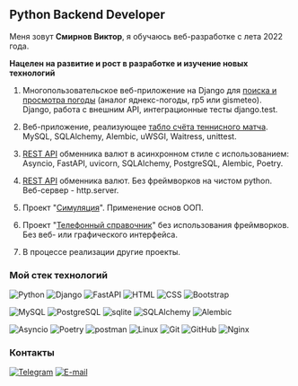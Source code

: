 ## Python Backend Developer

Меня зовут **Смирнов Виктор**, я обучаюсь веб-разработке с лета 2022 года.

**Нацелен на развитие и рост в разработке и изучение новых технологий**

1. Многопользовательское веб-приложение на Django для [поиска и просмотра погоды](https://github.com/Victor-Smirnoff/weather) (аналог яднекс-погоды, rp5 или gismeteo). Django, работа с внешним API, интеграционные тесты django.test.

2. Веб-приложение, реализующее [табло счёта теннисного матча](https://github.com/Victor-Smirnoff/TennisScoreboard). MySQL, SQLAlchemy, Alembic, uWSGI, Waitress, unittest.

3. [REST API](https://github.com/Victor-Smirnoff/currency_exchange_FastAPI.git) обменника валют в асинхронном стиле с использованием: Asyncio, FastAPI, uvicorn, SQLAlchemy, PostgreSQL, Alembic, Poetry.
   
4. [REST API](https://github.com/Victor-Smirnoff/currency_exchange) обменника валют. Без фреймворков на чистом python. Веб-сервер - http.server.

5. Проект "[Симуляция](https://github.com/Victor-Smirnoff/simulation)". Применение основ ООП.

6. Проект "[Телефонный справочник](https://github.com/Victor-Smirnoff/phone_directory_repository)" без использования фреймворков. Без веб- или графического интерфейса.

7. В процессе реализации другие проекты.

### Мой стек технологий

![Python](https://img.shields.io/badge/Python-333?style=for-the-badge&logo=python&logoColor=yellow)
![Django](https://img.shields.io/badge/Django-333?style=for-the-badge&logo=django&logoColor=green)
![FastAPI](https://img.shields.io/badge/FastAPI-333?style=for-the-badge&logo=FastAPI&logoColor=#009688)
![HTML](https://img.shields.io/badge/-HTML-333?style=for-the-badge&logo=html5)
![CSS](https://img.shields.io/badge/-CSS-333?style=for-the-badge&logo=css3&logoColor=blue)
![Bootstrap](https://img.shields.io/badge/-Bootstrap-333?style=for-the-badge&logo=Bootstrap)

![MySQL](https://img.shields.io/badge/mysql-333?style=for-the-badge&logo=mysql)
![PostgreSQL](https://img.shields.io/badge/PostgreSQL-333?style=for-the-badge&logo=PostgreSQL)
![sqlite](https://img.shields.io/badge/sqlite-333?style=for-the-badge&logo=sqlite)
![SQLAlchemy](https://img.shields.io/badge/SQLAlchemy-333?style=for-the-badge&logo=SQLAlchemy)
![Alembic](https://img.shields.io/badge/Alembic-333?style=for-the-badge&logo=Alembic)

![Asyncio](https://img.shields.io/badge/Asyncio-333?style=for-the-badge&logo=Asyncio)
![Poetry](https://img.shields.io/badge/Poetry-333?style=for-the-badge&logo=Poetry)
![postman](https://img.shields.io/badge/postman-333?style=for-the-badge&logo=postman)
![Linux](https://img.shields.io/badge/linux-333?style=for-the-badge&logo=linux)
![Git](https://img.shields.io/badge/git-333?style=for-the-badge&logo=git)
![GitHub](https://img.shields.io/badge/GitHub-333?style=for-the-badge&logo=GitHub)
![Nginx](https://img.shields.io/badge/Nginx-333?style=for-the-badge&logo=Nginx&logoColor=green)

### Контакты

[![Telegram](https://img.shields.io/badge/-Telegram-333?style=for-the-badge&logo=telegram&logoColor=27A0D9)](https://t.me/csatom/)
[![E-mail](https://img.shields.io/badge/-Mail-333?style=for-the-badge&logo=e-mail&logoColor=27A0D9)](csatom@yandex.ru)
